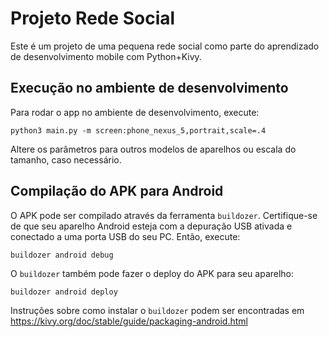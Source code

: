 # Projeto Rede Social

Este é um projeto de uma pequena rede social como parte do aprendizado de desenvolvimento mobile com Python+Kivy.

## Execução no ambiente de desenvolvimento

Para rodar o app no ambiente de desenvolvimento, execute:

```
python3 main.py -m screen:phone_nexus_5,portrait,scale=.4
```

Altere os parâmetros para outros modelos de aparelhos ou escala do tamanho, caso necessário.

## Compilação do APK para Android

O APK pode ser compilado através da ferramenta `buildozer`. Certifique-se de que seu aparelho Android esteja com a depuração USB ativada e conectado a uma porta USB do seu PC. Então, execute:

```
buildozer android debug
```

O `buildozer` também pode fazer o deploy do APK para seu aparelho:

```
buildozer android deploy
```

Instruções sobre como instalar o `buildozer` podem ser encontradas em <https://kivy.org/doc/stable/guide/packaging-android.html>
